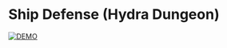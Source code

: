 # Ship Defense (Hydra Dungeon)
[![DEMO](https://img.youtube.com/vi/_WhgWdUl5Mc/maxresdefault.jpg)](https://youtu.be/_WhgWdUl5Mc)